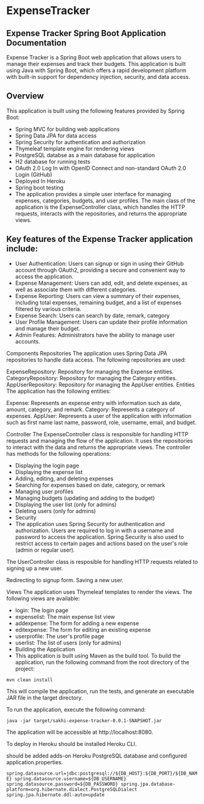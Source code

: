 # ExpenseTracker


## Expense Tracker Spring Boot Application Documentation

Expense Tracker is a Spring Boot web application that allows users to manage their expenses and track their budgets. This application is built using Java with Spring Boot, which offers a rapid development platform with built-in support for dependency injection, security, and data access.

## Overview

This application is built using the following features provided by Spring Boot:

* Spring MVC for building web applications
* Spring Data JPA for data access
* Spring Security for authentication and authorization
* Thymeleaf template engine for rendering views
* PostgreSQL databse as a main database for application
* H2 database for running tests
* OAuth 2.0 Log In with OpenID Connect and non-standard OAuth 2.0 Login (GitHub)
* Deployed In Heroku
* Spring boot testing
* The application provides a simple user interface for managing expenses, categories, budgets, and user profiles. The main class of the application is the ExpenseController class, which handles the HTTP requests, interacts with the repositories, and returns the appropriate views.

## Key features of the Expense Tracker application include:

* User Authentication: Users can signup or sign in using their GitHub account through OAuth2, providing a secure and convenient way to access the application.
* Expense Management: Users can add, edit, and delete expenses, as well as associate them with different categories.
* Expense Reporting: Users can view a summary of their expenses, including total expenses, remaining budget, and a list of expenses filtered by various criteria.
* Expense Search: Users can search by date, remark, category
* User Profile Management: Users can update their profile information and manage their budget.
* Admin Features: Administrators have the ability to manage user accounts.

Components
Repositories
The application uses Spring Data JPA repositories to handle data access. The following repositories are used:

ExpenseRepository: Repository for managing the Expense entities.
CategoryRepository: Repository for managing the Category entities.
AppUserRepository: Repository for managing the AppUser entities.
Entities
The application has the following entities:

Expense: Represents an expense entry with information such as date, amount, category, and remark.
Category: Represents a category of expenses.
AppUser: Represents a user of the application with information such as first name last name, password, role, username, email, and budget.

Controller
The ExpenseController class is responsible for handling HTTP requests and managing the flow of the application. It uses the repositories to interact with the data and returns the appropriate views. The controller has methods for the following operations:

* Displaying the login page
* Displaying the expense list
* Adding, editing, and deleting expenses
* Searching for expenses based on date, category, or remark
* Managing user profiles
* Managing budgets (updating and adding to the budget)
* Displaying the user list (only for admins)
* Deleting users (only for admins)
* Security
* The application uses Spring Security for authentication and authorization. Users are required to log in with a username and password to access the application. Spring Security is also used to restrict access to certain pages and actions based on the user's role (admin or regular user).

The UserController class is resposible for handling HTTP requests related to signing up a new user.

Redirecting to signup form.
Saving a new user.

Views
The application uses Thymeleaf templates to render the views. The following views are available:

* login: The login page
* expenselist: The main expense list view
* addexpense: The form for adding a new expense
* editexpense: The form for editing an existing expense
* userprofile: The user's profile page
* userlist: The list of users (only for admins)
* Building the Application
* This application is built using Maven as the build tool. To build the application, run the following command from the root directory of the project:

`mvn clean install`


This will compile the application, run the tests, and generate an executable JAR file in the target directory.

To run the application, execute the following command:

`java -jar target/sakhi-expense-tracker-0.0.1-SNAPSHOT.jar`

The application will be accessible at http://localhost:8080.

To deploy in Heroku should be installed Heroku CLI. 

should be added adds-on Heroku PostgreSQL database and configured application.properties. 

`
spring.datasource.url=jdbc:postgresql://${DB_HOST}:${DB_PORT}/${DB_NAME}
spring.datasource.username=${DB_USERNAME}
spring.datasource.password=${DB_PASSWORD}
spring.jpa.database-platform=org.hibernate.dialect.PostgreSQLDialect
spring.jpa.hibernate.ddl-auto=update
`

